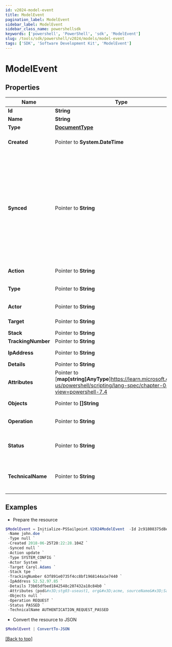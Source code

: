 ```yaml
---
id: v2024-model-event
title: ModelEvent
pagination_label: ModelEvent
sidebar_label: ModelEvent
sidebar_class_name: powershellsdk
keywords: ['powershell', 'PowerShell', 'sdk', 'ModelEvent'] 
slug: /tools/sdk/powershell/v2024/models/model-event
tags: ['SDK', 'Software Development Kit', 'ModelEvent']
---
```



# ModelEvent

## Properties

Name | Type | Description | Notes
------------ | ------------- | ------------- | -------------
**Id** |  **String** |  | [required]
**Name** |  **String** |  | [required]
**Type** |  [**DocumentType**](document-type) |  | [required]
**Created** |  Pointer to **System.DateTime** | ISO-8601 date-time referring to the time when the object was created. | [optional] 
**Synced** |  Pointer to **String** | ISO-8601 date-time referring to the date-time when object was queued to be synced into search database for use in the search API.   This date-time changes anytime there is an update to the object, which triggers a synchronization event being sent to the search database.  There may be some delay between the `synced` time and the time when the updated data is actually available in the search API.  | [optional] 
**Action** |  Pointer to **String** | Name of the event as it's displayed in audit reports. | [optional] 
**Type** |  Pointer to **String** | Event type. Refer to [Event Types](https://documentation.sailpoint.com/saas/help/search/index.html#event-types) for a list of event types and their meanings. | [optional] 
**Actor** |  Pointer to **String** | Name of the actor that generated the event. | [optional] 
**Target** |  Pointer to **String** | Name of the target, or recipient, of the event. | [optional] 
**Stack** |  Pointer to **String** | The event's stack. | [optional] 
**TrackingNumber** |  Pointer to **String** | ID of the group of events. | [optional] 
**IpAddress** |  Pointer to **String** | Target system's IP address. | [optional] 
**Details** |  Pointer to **String** | ID of event's details. | [optional] 
**Attributes** |  Pointer to [**map[string]AnyType**]https://learn.microsoft.com/en-us/powershell/scripting/lang-spec/chapter-04?view=powershell-7.4 | Attributes involved in the event. | [optional] 
**Objects** |  Pointer to **[]String** | Objects the event is happening to. | [optional] 
**Operation** |  Pointer to **String** | Operation, or action, performed during the event. | [optional] 
**Status** |  Pointer to **String** | Event status. Refer to [Event Statuses](https://documentation.sailpoint.com/saas/help/search/index.html#event-statuses) for a list of event statuses and their meanings. | [optional] 
**TechnicalName** |  Pointer to **String** | Event's normalized name. This normalized name always follows the pattern of 'objects_operation_status'. | [optional] 

## Examples

- Prepare the resource
```powershell
$ModelEvent = Initialize-PSSailpoint.V2024ModelEvent  -Id 2c91808375d8e80a0175e1f88a575222 `
 -Name john.doe `
 -Type null `
 -Created 2018-06-25T20:22:28.104Z `
 -Synced null `
 -Action update `
 -Type SYSTEM_CONFIG `
 -Actor System `
 -Target Carol.Adams `
 -Stack tpe `
 -TrackingNumber 63f891e0735f4cc8bf1968144a1e7440 `
 -IpAddress 52.52.97.85 `
 -Details 73b65dfbed1842548c207432a18c84b0 `
 -Attributes {pod&#x3D;stg03-useast1, org&#x3D;acme, sourceName&#x3D;SailPoint} `
 -Objects null `
 -Operation REQUEST `
 -Status PASSED `
 -TechnicalName AUTHENTICATION_REQUEST_PASSED
```

- Convert the resource to JSON
```powershell
$ModelEvent | ConvertTo-JSON
```


[[Back to top]](#) 

